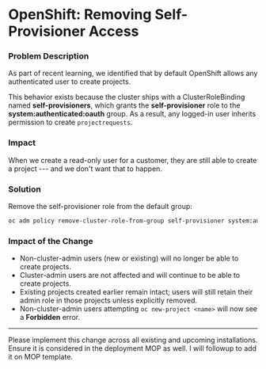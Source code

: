 # OpenShift: Removing Self-Provisioner Access

### Problem Description

As part of recent learning, we identified that by default OpenShift
allows any authenticated user to create projects.

This behavior exists because the cluster ships with a ClusterRoleBinding
named **self-provisioners**, which grants the **self-provisioner** role
to the **system:authenticated:oauth** group. As a result, any logged-in
user inherits permission to create `projectrequests`.

### Impact

When we create a read-only user for a customer, they are still able to
create a project --- and we don't want that to happen.

### Solution

Remove the self-provisioner role from the default group:

``` bash
oc adm policy remove-cluster-role-from-group self-provisioner system:authenticated:oauth
```

### Impact of the Change

-   Non-cluster-admin users (new or existing) will no longer be able to
    create projects.
-   Cluster-admin users are not affected and will continue to be able to
    create projects.
-   Existing projects created earlier remain intact; users will still
    retain their admin role in those projects unless explicitly
    removed.
-   Non-cluster-admin users attempting `oc new-project <name>` will now
    see a **Forbidden** error.

------------------------------------------------------------------------

Please implement this change across all existing and upcoming
installations. Ensure it is considered in the deployment MOP  as well. I will followup to add it on MOP template. 


